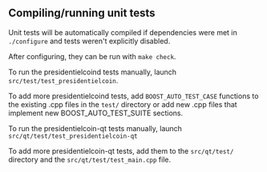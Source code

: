 Compiling/running unit tests
------------------------------------

Unit tests will be automatically compiled if dependencies were met in `./configure`
and tests weren't explicitly disabled.

After configuring, they can be run with `make check`.

To run the presidentielcoind tests manually, launch `src/test/test_presidentielcoin`.

To add more presidentielcoind tests, add `BOOST_AUTO_TEST_CASE` functions to the existing
.cpp files in the `test/` directory or add new .cpp files that
implement new BOOST_AUTO_TEST_SUITE sections.

To run the presidentielcoin-qt tests manually, launch `src/qt/test/test_presidentielcoin-qt`

To add more presidentielcoin-qt tests, add them to the `src/qt/test/` directory and
the `src/qt/test/test_main.cpp` file.
